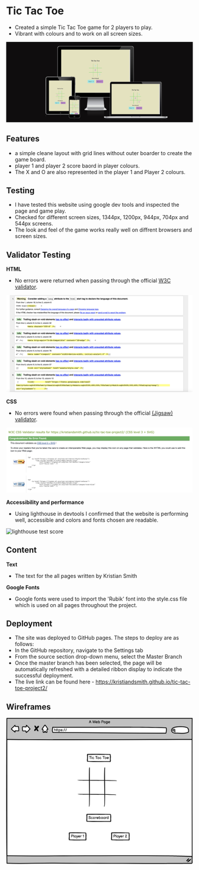 # Tic Tac Toe

- Created a simple Tic Tac Toe game for 2 players to play. 
- Vibrant with colours and to work on all screen sizes. 

![multiscreen size](/assets/images/multiscreen-image.png)

## Features
- a simple cleane layout with grid lines without outer boarder to create the game board.
- player 1 and player 2 score baord in player colours. 
- The X and O are also represented in the player 1 and Player 2 colours.

## Testing

- I have tested this website using google dev tools and inspected the page and game play. 
- Checked for different screen sizes, 1344px, 1200px, 944px, 704px and 544px screens. 
- The look and feel of the game works really well on diffrent browsers and screen sizes. 


## Validator Testing

**HTML**
- No errors were returned when passing through the official [W3C validator](https://validator.w3.org/).

![W#C Validator](/assets/images/html-validator.png)

**CSS**
- No errors were found when passing through the official [(Jigsaw) validator](https://jigsaw.w3.org/css-validator/).

![Jigsaw Validator](/assets/images/w3c-css-validator.png)

**Accessibility and performance**
- Using lighthouse in devtools I confirmed that the website is performing well, accessible and colors and fonts chosen are readable.

![lighthouse test score](/assets/images/lightouse-score.png)

## Content

**Text**
- The text for the all pages written by Kristian Smith

**Google Fonts**
- Google fonts were used to import the 'Rubik' font into the style.css file which is used on all pages throughout the project.

## Deployment


- The site was deployed to GitHub pages. The steps to deploy are as follows:
- In the GitHub repository, navigate to the Settings tab
- From the source section drop-down menu, select the Master Branch
- Once the master branch has been selected, the page will be automatically refreshed with a detailed ribbon display to indicate the successful deployment.
- The live link can be found here - https://kristiandsmith.github.io/tic-tac-toe-project2/

## Wireframes
![wireframe](/assets/images/wireframe-tic-tac-toe.png)
